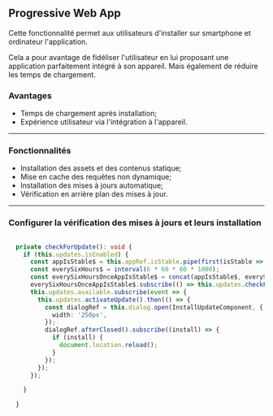 ## Progressive Web App

Cette fonctionnalité permet aux utilisateurs d'installer sur smartphone et ordinateur l'application.
 
Cela a pour avantage de fidéliser l'utilisateur en lui proposant une application parfaitement intégré à son
appareil. Mais également de réduire les temps de chargement.


  ### Avantages
  
- Temps de chargement après installation;
- Expérience utilisateur via l'intégration à l'appareil.

---

 ### Fonctionnalités

- Installation des assets et des contenus statique;
- Mise en cache des requêtes non dynamique;
- Installation des mises à jours automatique;
- Vérification en arrière plan des mises à jour.


---

### Configurer la vérification des mises à jours et leurs installation

``` typescript

  private checkForUpdate(): void {
    if (this.updates.isEnabled) {
      const appIsStable$ = this.appRef.isStable.pipe(first(isStable => isStable === true));
      const everySixHours$ = interval(6 * 60 * 60 * 1000);
      const everySixHoursOnceAppIsStable$ = concat(appIsStable$, everySixHours$);
      everySixHoursOnceAppIsStable$.subscribe(() => this.updates.checkForUpdate());
      this.updates.available.subscribe(event => {
        this.updates.activateUpdate().then(() => {
          const dialogRef = this.dialog.open(InstallUpdateComponent, {
            width: '250px',
          });
          dialogRef.afterClosed().subscribe((install) => {
            if (install) {
              document.location.reload();
            }
          });
        });
      });

    }

  }

  ```